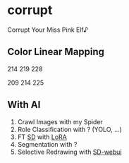 # corrupt

Corrupt Your Miss Pink Elf♪

## Color Linear Mapping

214 219 228

209 214 225

## With AI

1. Crawl Images with my Spider
2. Role Classification with ? (YOLO, ...)
3. FT [SD](https://github.com/CompVis/stable-diffusion) with [LoRA](https://github.com/cloneofsimo/lora)
4. Segmentation with ?
5. Selective Redrawing with [SD-webui](https://github.com/AUTOMATIC1111/stable-diffusion-webui)
